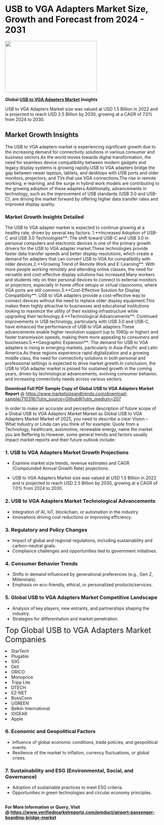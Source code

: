 <H1>USB to VGA Adapters Market Size, Growth and Forecast from 2024 - 2031</H1><img class="aligncenter size-medium wp-image-584254" src="https://thirdeyenews.in/wp-content/uploads/2024/09/Global-Market-Research-300x168.jpeg" alt="" width="300" height="168" /><p><strong>Global&nbsp;<a href="https://www.marketsizeandtrends.com/download-sample/710316/?utm_source=Github8j?utm_medium=207">USB to VGA Adapters Market</a> Insights</strong></p><p>USB to VGA Adapters Market size was valued at USD 1.5 Billion in 2022 and is projected to reach USD 2.5 Billion by 2030, growing at a CAGR of 7.0% from 2024 to 2030.</p><p><h2>Market Growth Insights</h2> The USB to VGA adapters market is experiencing significant growth due to the increasing demand for connectivity solutions in various consumer and business sectors.As the world moves towards digital transformation, the need for seamless device compatibility between modern gadgets and legacy display systems is growing rapidly.USB to VGA adapters bridge the gap between newer laptops, tablets, and desktops with USB ports and older monitors, projectors, and TVs that use VGA connections.The rise in remote working, e-learning, and the surge in hybrid work models are contributing to the growing adoption of these adapters.Additionally, advancements in technology, such as the improvement of USB standards (USB 3.0 and USB-C), are driving the market forward by offering higher data transfer rates and improved display quality. <h3>Market Growth Insights Detailed</h3> The USB to VGA adapter market is expected to continue growing at a healthy rate, driven by several key factors: 1.**Increased Adoption of USB-C and USB 3.0 Technologies**: The shift toward USB-C and USB 3.0 in personal computers and electronic devices is one of the primary growth drivers for the USB to VGA adapter market.These technologies provide faster data transfer speeds and better display resolutions, which create a demand for adapters that can convert USB to VGA for compatibility with older devices.2.**Growing Trend of Remote Work and E-Learning**: With more people working remotely and attending online classes, the need for versatile and cost-effective display solutions has increased.Many workers and students rely on their personal devices to connect to external monitors or projectors, especially in home office setups or virtual classrooms, where VGA ports are still common.3.**Cost-Effective Solution for Display Compatibility**: USB to VGA adapters provide a cost-effective way to connect devices without the need to replace older display equipment.This makes them highly attractive to businesses and educational institutions looking to maximize the utility of their existing infrastructure while upgrading their technology.4.**Technological Advancements**: Continued improvements in USB technology, particularly with USB 3.0 and USB-C, have enhanced the performance of USB to VGA adapters.These advancements enable higher resolution support (up to 1080p or higher) and faster transmission speeds, making them more appealing to consumers and businesses.5.**Geographic Expansion**: The demand for USB to VGA adapters is rising in emerging markets, particularly in Asia-Pacific and Latin America.As these regions experience rapid digitalization and a growing middle class, the need for connectivity solutions in both personal and professional settings is expected to drive market growth.In conclusion, the USB to VGA adapter market is poised for sustained growth in the coming years, driven by technological advancements, evolving consumer behavior, and increasing connectivity needs across various sectors.</p><p><span class=""><strong>Download Full PDF Sample Copy of Global USB to VGA Adapters Market Report</strong> @ <a href="https://www.marketsizeandtrends.com/download-sample/710316/?utm_source=Github8j?utm_medium=207" target="_blank">https://www.marketsizeandtrends.com/download-sample/710316/?utm_source=Github8j?utm_medium=207</a></span></p><p>In order to make an accurate and perceptive description of future scope of a Global&nbsp;USB to VGA Adapters Market Market as Global&nbsp;USB to VGA Adapters Market Market of 2025, you need to describe a clear Vision &ndash; What Industry or Linda can you think of for example: Quote from a Technology, healthcare, automotive, renewable energy, name the market you are Reffering to.However, some general trends and factors usually impact market reports and their future outlook include:</p><h3>1.&nbsp;<strong>USB to VGA Adapters Market Growth Projections</strong></h3><ul><li>Examine market size trends, revenue estimates and CAGR (Compounded Annual Growth Rate) projections.</li><li><p>USB to VGA Adapters Market size was valued at USD 1.5 Billion in 2022 and is projected to reach USD 2.5 Billion by 2030, growing at a CAGR of 7.0% from 2024 to 2030.</p></li></ul><h3>2.&nbsp;<strong>USB to VGA Adapters Market Technological Advancements</strong></h3><ul><li>Integration of AI, IoT, blockchain, or automation in the industry.</li><li>Innovations driving cost reductions or improving efficiency.</li></ul><h3>3.&nbsp;<strong>Regulatory and Policy Changes</strong></h3><ul><li>Impact of global and regional regulations, including sustainability and carbon-neutral goals.</li><li>Compliance challenges and opportunities tied to government initiatives.</li></ul><h3>4.&nbsp;<strong>Consumer Behavior Trends</strong></h3><ul><li>Shifts in demand influenced by generational preferences (e.g., Gen Z, Millennials).</li><li>Emphasis on eco-friendly, ethical, or personalized products/services.</li></ul><h3>5.&nbsp;<strong>Global USB to VGA Adapters Market Competitive Landscape</strong></h3><ul><li>Analysis of key players, new entrants, and partnerships shaping the industry.</li><li>Strategies for differentiation and market penetration.</li></ul><p data-pm-slice="1 1 []"><span style="color: inherit; font-family: inherit; font-size: 25px;">Top Global USB to VGA Adapters Market Companies</span></p><div class="" data-test-id=""><p><li>StarTech</li><li> Plugable</li><li> SIIG</li><li> Dell</li><li> ORICO</li><li> Monoprice</li><li> Tripp Lite</li><li> DTECH</li><li> EZ-NET</li><li> BossConn</li><li> UGREEN</li><li> Belkin International</li><li> IOGEAR</li><li> Apple</li></p></div><h3>6.&nbsp;<strong>Economic and Geopolitical Factors</strong></h3><ul><li>Influence of global economic conditions, trade policies, and geopolitical events.</li><li>Resilience of the market to inflation, currency fluctuations, or global crises.</li></ul><h3>7.&nbsp;<strong>Sustainability and ESG (Environmental, Social, and Governance)</strong></h3><ul><li>Adoption of sustainable practices to meet ESG criteria.</li><li>Opportunities in green technologies and circular economy principles.</li></ul><h2><strong style="font-size: 14px;">For More Information or Query, Visit @&nbsp;</strong><a style="background-color: #ffffff; font-size: 14px;" href="https://www.marketsizeandtrends.com/report/usb-to-vga-adapters-market/" target="_blank">https://www.verifiedmarketreports.com/product/airport-passenger-boarding-bridge-market</a></h2>